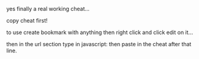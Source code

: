 yes finally a real working cheat...

copy cheat first!

to use create bookmark with anything then right click and click edit on it...


then in the url section type in javascript: then paste in the cheat after that line.
